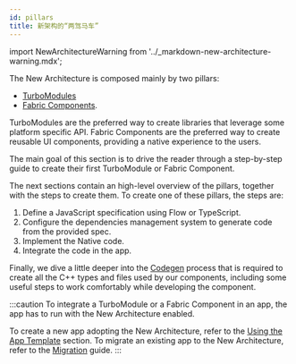 ```yaml
---
id: pillars
title: 新架构的“两驾马车”
---
```


import NewArchitectureWarning from '../\_markdown-new-architecture-warning.mdx';

<NewArchitectureWarning/>

The New Architecture is composed mainly by two pillars:

- [TurboModules](pillars-turbomodules)
- [Fabric Components](pillars-fabric-components).

TurboModules are the preferred way to create libraries that leverage some platform specific API. Fabric Components are the preferred way to create reusable UI components, providing a native experience to the users.

The main goal of this section is to drive the reader through a step-by-step guide to create their first TurboModule or Fabric Component.

The next sections contain an high-level overview of the pillars, together with the steps to create them. To create one of these pillars, the steps are:

1. Define a JavaScript specification using Flow or TypeScript.
1. Configure the dependencies management system to generate code from the provided spec.
1. Implement the Native code.
1. Integrate the code in the app.

Finally, we dive a little deeper into the [Codegen](pillars-codegen) process that is required to create all the C++ types and files used by our components, including some useful steps to work comfortably while developing the component.

:::caution
To integrate a TurboModule or a Fabric Component in an app, the app has to run with the New Architecture enabled.

To create a new app adopting the New Architecture, refer to the [Using the App Template](use-app-template) section.
To migrate an existing app to the New Architecture, refer to the [Migration](../new-architecture-intro) guide.
:::
